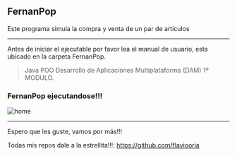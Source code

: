 ## FernanPop
Este programa simula la compra y venta de un par de artículos
__________

Antes de iniciar el ejecutable por favor lea el manual de usuario, esta ubicado en la carpeta FernanPop.

> Java
> POO
> Desarrollo de Aplicaciones Multiplataforma (DAM) 1º MODULO.
### FernanPop ejecutandose!!!
![home](https://user-images.githubusercontent.com/60148695/101996602-675fd880-3cd4-11eb-8448-e1f1f11795b8.PNG)
_____

 Espero que les guste, vamos por más!!!

Todas mis repos dale a la estrellita!!!: https://github.com/flaviooria
